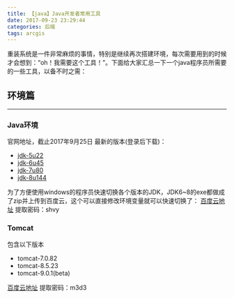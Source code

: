 ```yaml
---
title: 【java】Java开发者常用工具
date: 2017-09-23 23:29:44
categories: 后端
tags: arcgis
---
```

重装系统是一件非常麻烦的事情，特别是继续再次搭建环境，每次需要用到的时候才会想到：“oh！我需要这个工具！”。下面给大家汇总一下一个java程序员所需要的一些工具，以备不时之需：
## 环境篇
------
### Java环境
官网地址，截止2017年9月25日 最新的版本(登录后下载)：
- [jdk-5u22](http://www.oracle.com/technetwork/java/javasebusiness/downloads/java-archive-downloads-javase5-419410.html)
- [jdk-6u45](http://www.oracle.com/technetwork/java/javase/downloads/java-archive-downloads-javase6-419409.html)
- [jdk-7u80](http://www.oracle.com/technetwork/java/javase/downloads/java-archive-downloads-javase7-521261.html)
- [jdk-8u144](http://www.oracle.com/technetwork/java/javase/downloads/jdk8-downloads-2133151.html)

为了方便使用windows的程序员快速切换各个版本的JDK，JDK6~8的exe都做成了zip并上传到百度云，这个可以直接修改环境变量就可以快速切换了：
[百度云地址](https://pan.baidu.com/s/1pKItryr)
提取密码：shvy

### Tomcat
包含以下版本
- tomcat-7.0.82
- tomcat-8.5.23
- tomcat-9.0.1(beta)

[百度云地址](https://pan.baidu.com/s/1pKJaXXT)
提取密码：m3d3
